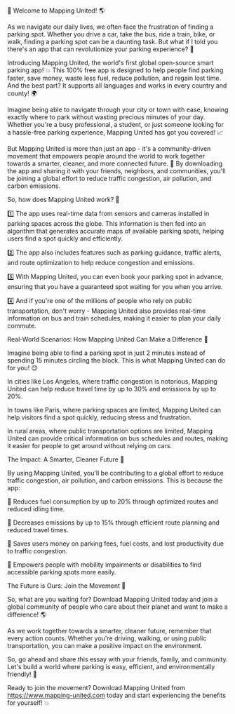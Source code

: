 🎉 Welcome to Mapping United! 🌎

As we navigate our daily lives, we often face the frustration of finding a parking spot. Whether you drive a car, take the bus, ride a train, bike, or walk, finding a parking spot can be a daunting task. But what if I told you there's an app that can revolutionize your parking experience? 🚀

Introducing Mapping United, the world's first global open-source smart parking app! 💥 This 100% free app is designed to help people find parking faster, save money, waste less fuel, reduce pollution, and regain lost time. And the best part? It supports all languages and works in every country and county! 🌍

Imagine being able to navigate through your city or town with ease, knowing exactly where to park without wasting precious minutes of your day. Whether you're a busy professional, a student, or just someone looking for a hassle-free parking experience, Mapping United has got you covered! 📈

But Mapping United is more than just an app - it's a community-driven movement that empowers people around the world to work together towards a smarter, cleaner, and more connected future. 💪 By downloading the app and sharing it with your friends, neighbors, and communities, you'll be joining a global effort to reduce traffic congestion, air pollution, and carbon emissions.

So, how does Mapping United work? 🤔

1️⃣ The app uses real-time data from sensors and cameras installed in parking spaces across the globe. This information is then fed into an algorithm that generates accurate maps of available parking spots, helping users find a spot quickly and efficiently.

2️⃣ The app also includes features such as parking guidance, traffic alerts, and route optimization to help reduce congestion and emissions.

3️⃣ With Mapping United, you can even book your parking spot in advance, ensuring that you have a guaranteed spot waiting for you when you arrive.

4️⃣ And if you're one of the millions of people who rely on public transportation, don't worry - Mapping United also provides real-time information on bus and train schedules, making it easier to plan your daily commute.

Real-World Scenarios: How Mapping United Can Make a Difference 🌟

Imagine being able to find a parking spot in just 2 minutes instead of spending 15 minutes circling the block. This is what Mapping United can do for you! 😊

In cities like Los Angeles, where traffic congestion is notorious, Mapping United can help reduce travel time by up to 30% and emissions by up to 20%.

In towns like Paris, where parking spaces are limited, Mapping United can help visitors find a spot quickly, reducing stress and frustration.

In rural areas, where public transportation options are limited, Mapping United can provide critical information on bus schedules and routes, making it easier for people to get around without relying on cars.

The Impact: A Smarter, Cleaner Future 🌱

By using Mapping United, you'll be contributing to a global effort to reduce traffic congestion, air pollution, and carbon emissions. This is because the app:

🔹 Reduces fuel consumption by up to 20% through optimized routes and reduced idling time.

🔹 Decreases emissions by up to 15% through efficient route planning and reduced travel times.

🔹 Saves users money on parking fees, fuel costs, and lost productivity due to traffic congestion.

🔹 Empowers people with mobility impairments or disabilities to find accessible parking spots more easily.

The Future is Ours: Join the Movement 🌟

So, what are you waiting for? Download Mapping United today and join a global community of people who care about their planet and want to make a difference! 🌎

As we work together towards a smarter, cleaner future, remember that every action counts. Whether you're driving, walking, or using public transportation, you can make a positive impact on the environment.

So, go ahead and share this essay with your friends, family, and community. Let's build a world where parking is easy, efficient, and environmentally friendly! 🌈

Ready to join the movement? Download Mapping United from https://www.mapping-united.com today and start experiencing the benefits for yourself! 💥